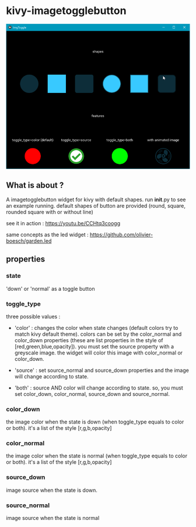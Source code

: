 # kivy-imagetogglebutton
![screenshot](https://raw.githubusercontent.com/olivier-boesch/garden.imagetogglebutton/master/screenshot_toggle.png)
## What is about ?
A imagetogglebutton widget for kivy with default shapes. run __init__.py to see an example running. default shapes of button are provided (round, square, rounded square with or without line)

see it in action : https://youtu.be/CCHtq3coogg

same concepts as the led widget : https://github.com/olivier-boesch/garden.led

## properties
### state
'down' or 'normal' as a toggle button
### toggle_type
three possible values :
- 'color' : changes the color when state changes (default colors try to match kivy default theme). colors can be set by the color_normal and color_down properties (these are list properties in the style of [red,green,blue,opacity]). you must set the source property with a greyscale image. the widget will color this image with color_normal or color_down.

- 'source' : set source_normal and source_down properties and the image will change according to state.

- 'both' : source AND color will change according to state. so, you must set color_down, color_normal, source_down and source_normal.

### color_down
the image color when the state is down (when toggle_type equals to color or both). it's a list of the style [r,g,b,opacity]
### color_normal
the image color when the state is normal (when toggle_type equals to color or both). it's a list of the style [r,g,b,opacity]
### source_down
image source when the state is down.
### source_normal
image source when the state is normal
